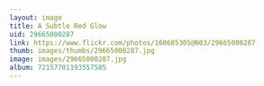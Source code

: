 ```yaml
---
layout: image
title: A Subtle Red Glow
uid: 29665000287
link: https://www.flickr.com/photos/160685305@N03/29665000287
thumb: images/thumbs/29665000287.jpg
image: images/29665000287.jpg
album: 72157701193557585
---
```


